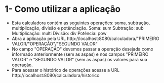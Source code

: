 # 1- Como utilizar a aplicação 
- Esta calculadora contém as seguintes operações: soma, subtração, multiplicação, divisão e potênciação.
Soma: sum
Subtração: sub
Multiplicação: multi
Divisão: div
Potência: pow 
- Abra a aplicação pela URL http://localhost:8080/calculadora/"PRIMEIRO VALOR/"OPERAÇÃO"/"SEGUNDO VALOR"
- No campo "OPERAÇÃO" devemos passar a operação desejada como informado anteriormente (sem as aspas) e nos campos "PRIMEIRO VALOR" e "SEGUNDO VALOR" (sem as aspas) os valores para sua operação.
- Para acessar o histórico de operações acesse a URL http://localhost:8080/calculadora/historico
